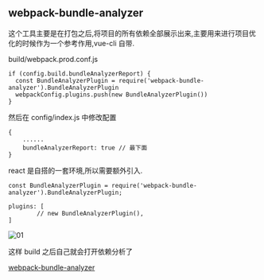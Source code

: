 ## webpack-bundle-analyzer

这个工具主要是在打包之后,将项目的所有依赖全部展示出来,主要用来进行项目优化的时候作为一个参考作用,vue-cli 自带.

build/webpack.prod.conf.js

```
if (config.build.bundleAnalyzerReport) {
  const BundleAnalyzerPlugin = require('webpack-bundle-analyzer').BundleAnalyzerPlugin
  webpackConfig.plugins.push(new BundleAnalyzerPlugin())
}
```

然后在 config/index.js 中修改配置

```
{
    ......
    bundleAnalyzerReport: true // 最下面
}
```

react 是自搭的一套环境,所以需要额外引入.

```
const BundleAnalyzerPlugin = require('webpack-bundle-analyzer').BundleAnalyzerPlugin;

plugins: [
        // new BundleAnalyzerPlugin(),
]
```

![01]()

这样 build 之后自己就会打开依赖分析了

[webpack-bundle-analyzer](https://www.npmjs.com/package/webpack-bundle-analyzer)
